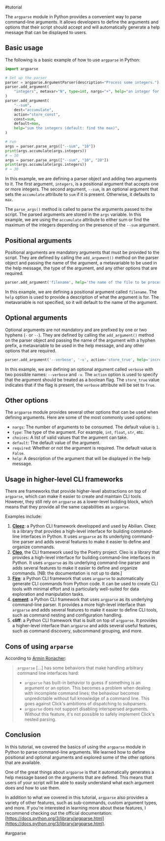 
#tutorial

The `argparse` module in Python provides a convenient way to parse command-line arguments. It allows developers to define the arguments and options that their script should accept and will automatically generate a help message that can be displayed to users.

## Basic usage

The following is a basic example of how to use `argparse` in Python:

```python
import argparse

# Set up the parser
parser = argparse.ArgumentParser(description="Process some integers.")
parser.add_argument(
    "integers", metavar="N", type=int, nargs="+", help="an integer for the accumulator"
)
parser.add_argument(
    "--sum",
    dest="accumulate",
    action="store_const",
    const=sum,
    default=max,
    help="sum the integers (default: find the max)",
)

# run
args = parser.parse_args(["--sum", "10"])
print(args.accumulate(args.integers))
# → 10
args = parser.parse_args(["--sum", "10", "20"])
print(args.accumulate(args.integers))
# → 30
```

In this example, we are defining a parser object and adding two arguments to it. The first argument, `integers`, is a positional argument that accepts one or more integers. The second argument, `--sum`, is an optional argument that sets the `accumulate` attribute to `sum` if it is present. Otherwise, it defaults to `max`.

The `parse_args()` method is called to parse the arguments passed to the script. The parsed arguments are stored in the `args` variable. In this example, we are using the `accumulate` attribute to either sum or find the maximum of the integers depending on the presence of the `--sum` argument.

## Positional arguments

Positional arguments are mandatory arguments that must be provided to the script. They are defined by calling the `add_argument()` method on the parser object and passing the name of the argument, a metavariable to be used in the help message, the type of the argument, and any other options that are required.

```python
parser.add_argument('filename', help='the name of the file to be processed')
```

In this example, we are defining a positional argument called `filename`. The `help` option is used to provide a description of what the argument is for. The metavariable is not specified, so it will default to the name of the argument.

## Optional arguments

Optional arguments are not mandatory and are prefixed by one or two hyphens (`-` or `--`). They are defined by calling the `add_argument()` method on the parser object and passing the name of the argument with a hyphen prefix, a metavariable to be used in the help message, and any other options that are required.

```python
parser.add_argument('--verbose', '-v', action='store_true', help='increase output verbosity')
```

In this example, we are defining an optional argument called `verbose` with two possible names: `--verbose` and `-v`. The `action` option is used to specify that the argument should be treated as a boolean flag. The `store_true` value indicates that if the flag is present, the `verbose` attribute will be set to `True`.

## Other options

The `argparse` module provides several other options that can be used when defining arguments. Here are some of the most commonly used options:

- `nargs`: The number of arguments to be consumed. The default value is `1`.
- `type`: The type of the argument. For example, `int`, `float`, `str`, etc.
- `choices`: A list of valid values that the argument can take.
- `default`: The default value of the argument.
- `required`: Whether or not the argument is required. The default value is `False`.
- `help`: A description of the argument that will be displayed in the help message.

## Usage in higher-level CLI frameworks

There are frameworks that provide higher-level abstractions on top of `argparse`, which can make it easier to create and maintain CLI tools. However, they still rely on `argparse` as a lower-level building block, which means that they provide all the same capabilities as `argparse`.

Examples include:

1. [**Cleez**](https://github.com/abilian/cleez): a Python CLI framework developped and used by Abilian. Cleez is a library that provides a high-level interface for building command-line interfaces in Python. It uses `argparse` as its underlying command-line parser and adds several features to make it easier to define and organize commands.
2. [**Cleo**](https://github.com/python-poetry/cleo), the CLI framework used by the Poetry project. Cleo is a library that provides a high-level interface for building command-line interfaces in Python. It uses `argparse` as its underlying command-line parser and adds several features to make it easier to define and organize commands. [NB: the documentation is not up to date.]
3.  [**Fire**](https://github.com/google/python-fire/blob/master/docs/guide.md): a Python CLI framework that uses `argparse` to automatically generate CLI commands from Python code. It can be used to create CLI tools with minimal effort and is particularly well-suited for data exploration and manipulation tasks.
5.  [**cement**](https://builtoncement.com/): a Python CLI framework that uses `argparse` as its underlying command-line parser. It provides a more high-level interface than `argparse` and adds several features to make it easier to define CLI tools, such as command nesting and configuration handling.
6.  **cliff**: a Python CLI framework that is built on top of `argparse`. It provides a higher-level interface than `argparse` and adds several useful features, such as command discovery, subcommand grouping, and more.

## Cons of using `arparse`

According to [Armin Ronacher]():

> `argparse` [...] has some behaviors that make handling arbitrary command line interfaces hard:
> -   `argparse` has built-in behavior to guess if something is an argument or an option. This becomes a problem when dealing with incomplete command lines; the behaviour becomes unpredictable without full knowledge of a command line. This goes against Click's ambitions of dispatching to subparsers.
> -  `argparse` does not support disabling interspersed arguments. Without this feature, it's not possible to safely implement Click's nested parsing.

## Conclusion

In this tutorial, we covered the basics of using the `argparse` module in Python to parse command-line arguments. We learned how to define positional and optional arguments and explored some of the other options that are available.

One of the great things about `argparse` is that it automatically generates a help message based on the arguments that are defined. This means that users of your script will be able to easily understand what each argument does and how to use them.

In addition to what we covered in this tutorial, `argparse` also provides a variety of other features, such as sub-commands, custom argument types, and more. If you're interested in learning more about these features, I recommend checking out the official documentation: [https://docs.python.org/3/library/argparse.html](https://docs.python.org/3/library/argparse.html).

<!-- Keywords -->
#argparse
<!-- /Keywords -->
